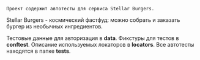    Проект содержит автотесты для сервиса Stellar Burgers. 
Stellar Burgers - космический фастфуд: можно собрать и заказать бургер из необычных ингредиентов.

Тестовые данные для авторизация в **data**. 
Фикстуры для тестов в **conftest**. 
Описание используемых локаторов в **locators**. 
Все автотесты находятся в папке **tests**.